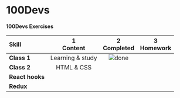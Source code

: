 # 100Devs
**100Devs Exercises**

[done]: https://user-images.githubusercontent.com/29199184/32275438-8385f5c0-bf0b-11e7-9406-42265f71e2bd.png "Done"
[Completed]: https://user-images.githubusercontent.com/29199184/32275438-8385f5c0-bf0b-11e7-9406-42265f71e2bd.png "Completed"
[In Progress]: https://user-images.githubusercontent.com/29199184/34462881-7305ddac-ee4d-11e7-9b57-589424820da4.png "In Progress"
[Soon]: https://user-images.githubusercontent.com/29199184/34462916-d5c37bd4-ee4d-11e7-9f4a-d57f2243281b.png "Soon"

|               Skill              | 1<br>Content      | 2<br>Completed         | 3<br>Homework    |
|:-------------------------------- |:-----------------:|:----------------------:|:----------------:|
|**Class 1**                       | Learning & study  | ![done][done]          |                  |
|**Class 2**                       | HTML & CSS        |                        |                  |
|**React hooks**                   |                   |                        |                  |
|**Redux**                         |                   |                        |                  |

